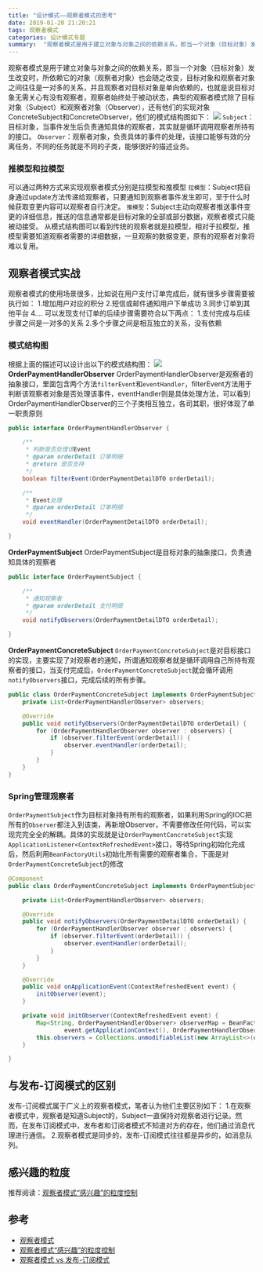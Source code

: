 ```yaml
---
title: "设计模式——观察者模式的思考"
date: 2019-01-20 21:20:21
tags: 观察者模式
categories: 设计模式专题
summary:  "观察者模式是用于建立对象与对象之间的依赖关系，即当一个对象（目标对象）发生改变时，所依赖它的对象（观察者对象）也会随之改变，目标对象和观察者对象之间往往是一对多的关系"
---
```

观察者模式是用于建立对象与对象之间的依赖关系，即当一个对象（目标对象）发生改变时，所依赖它的对象（观察者对象）也会随之改变，目标对象和观察者对象之间往往是一对多的关系<!-- more -->，并且观察者对目标对象是单向依赖的，也就是说目标对象无需关心有没有观察者，观察者始终处于被动状态，典型的观察者模式除了目标对象（Subject）和观察者对象（Observer），还有他们的实现对象ConcreteSubject和ConcreteObserver，他们的模式结构图如下：
![](http://tc.ganzhiqiang.wang/ConcreteObserver.png?imageMogr2/thumbnail/!60p)
`Subject`：目标对象，当事件发生后负责通知具体的观察者，其实就是循环调用观察者所持有的接口。
`Observer`：观察者对象，负责具体的事件的处理，该接口能够有效的分离任务，不同的任务就是不同的子类，能够很好的描述业务。
### 推模型和拉模型
可以通过两种方式来实现观察者模式分别是拉模型和推模型
`拉模型`：Subject把自身通过update方法传递给观察者，只要通知到观察者事件发生即可，至于什么时候获取变更内容可以观察者自行决定。
`推模型`：Subject主动向观察者推送事件变更的详细信息，推送的信息通常都是目标对象的全部或部分数据，观察者模式只能被动接受。
从模式结构图可以看到传统的观察者就是拉模型，相对于拉模型，推模型需要知道观察者需要的详细数据，一旦观察的数据变更，原有的观察者对象将难以复用。    
## 观察者模式实战
观察者模式的使用场景很多，比如说在用户支付订单完成后，就有很多步骤需要被执行如：
1.增加用户对应的积分
2.短信或邮件通知用户下单成功
3.同步订单到其他平台
4....
可以发现支付订单的后续步骤需要符合以下两点：
1.支付完成与后续步骤之间是一对多的关系
2.多个步骤之间是相互独立的关系，没有依赖
### 模式结构图
根据上面的描述可以设计出以下的模式结构图：
![](http://tc.ganzhiqiang.wang/OrderPaymentHandlerObserver.png?imageMogr2/thumbnail/!70p)
**OrderPaymentHandlerObserver**
OrderPaymentHandlerObserver是观察者的抽象接口，里面包含两个方法`filterEvent`和`eventHandler`，filterEvent方法用于判断该观察者对象是否处理该事件，eventHandler则是具体处理方法，可以看到OrderPaymentHandlerObserver的三个子类相互独立，各司其职，很好体现了单一职责原则
```java
public interface OrderPaymentHandlerObserver {

    /**
     * 判断是否处理该Event
     * @param orderDetail 订单明细
     * @return 是否支持
     */
    boolean filterEvent(OrderPaymentDetailDTO orderDetail);

    /**
     * Event处理
     * @param orderDetail 订单明细
     */
    void eventHandler(OrderPaymentDetailDTO orderDetail);

}
```
**OrderPaymentSubject**
OrderPaymentSubject是目标对象的抽象接口，负责通知具体的观察者
```java
public interface OrderPaymentSubject {

    /**
     * 通知观察者
     * @param orderDetail 支付明细
     */
    void notifyObservers(OrderPaymentDetailDTO orderDetail);

}
```
**OrderPaymentConcreteSubject**
`OrderPaymentConcreteSubject`是对目标接口的实现，主要实现了对观察者的通知，所谓通知观察者就是循环调用自己所持有观察者的接口，当支付完成后，`OrderPaymentConcreteSubject`就会循环调用`notifyObservers`接口，完成后续的所有步骤。
```java
public class OrderPaymentConcreteSubject implements OrderPaymentSubject {
    private List<OrderPaymentHandlerObserver> observers;

    @Override
    public void notifyObservers(OrderPaymentDetailDTO orderDetail) {
        for (OrderPaymentHandlerObserver observer : observers) {
            if (observer.filterEvent(orderDetail)) {
                observer.eventHandler(orderDetail);
            }
        }
    }
}
```
### Spring管理观察者
`OrderPaymentSubject`作为目标对象持有所有的观察者，如果利用Spring的IOC把所有的`Observer`都注入到该类，再新增Observer，不需要修改任何代码，可以实现完完全全的解耦。具体的实现就是让`OrderPaymentConcreteSubject`实现`ApplicationListener<ContextRefreshedEvent>`接口，等待Spring初始化完成后，然后利用`BeanFactoryUtils`初始化所有需要的观察者集合，下面是对`OrderPaymentConcreteSubject`的修改
```java
@Component
public class OrderPaymentConcreteSubject implements OrderPaymentSubject,ApplicationListener<ContextRefreshedEvent> {

    private List<OrderPaymentHandlerObserver> observers;

    @Override
    public void notifyObservers(OrderPaymentDetailDTO orderDetail) {
        for (OrderPaymentHandlerObserver observer : observers) {
            if (observer.filterEvent(orderDetail)) {
                observer.eventHandler(orderDetail);
            }
        }
    }

    @Override
    public void onApplicationEvent(ContextRefreshedEvent event) {
        initObserver(event);
    }

    private void initObserver(ContextRefreshedEvent event) {
        Map<String, OrderPaymentHandlerObserver> observerMap = BeanFactoryUtils.beansOfTypeIncludingAncestors(
                event.getApplicationContext(), OrderPaymentHandlerObserver.class, true, false);
        this.observers = Collections.unmodifiableList(new ArrayList<>(observerMap.values()));
    }

}
```
## 与发布-订阅模式的区别
发布-订阅模式属于广义上的观察者模式，笔者认为他们主要区别如下：
1.在观察者模式中，观察者是知道Subject的，Subject一直保持对观察者进行记录。然而，在发布订阅模式中，发布者和订阅者模式不知道对方的存在，他们通过消息代理进行通信。
2.观察者模式是同步的，发布-订阅模式往往都是异步的，如消息队列。
## 感兴趣的粒度
推荐阅读：[观察者模式“感兴趣”的粒度控制](https://javatar.iteye.com/blog/38775)
## 参考
- [观察者模式](https://mrdear.cn/2018/04/20/experience/design_patterns--observer/)
- [观察者模式“感兴趣”的粒度控制](https://javatar.iteye.com/blog/38775)
- [观察者模式 vs 发布-订阅模式](https://juejin.im/post/5a14e9edf265da4312808d86)